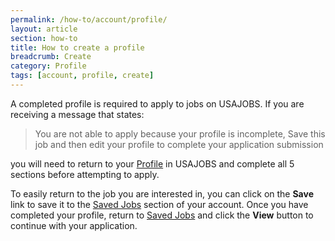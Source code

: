 ```yaml
---
permalink: /how-to/account/profile/
layout: article
section: how-to
title: How to create a profile
breadcrumb: Create
category: Profile
tags: [account, profile, create]
---
```


A completed profile is required to apply to jobs on USAJOBS. If you are receiving a message that states:

> You are not able to apply because your profile is incomplete, Save this job and then edit your profile to complete your application submission

you will need to return to your [Profile](https://www.usajobs.gov/Applicant/Profile/PersonalInformation/) in USAJOBS and complete all 5 sections before attempting to apply.

To easily return to the job you are interested in, you can click on the **Save** link to save it to the [Saved Jobs](https://www.usajobs.gov/Applicant/SavedJobs/ListSavedJobs/) section of your account. Once you have completed your profile, return to [Saved Jobs](https://www.usajobs.gov/Applicant/SavedJobs/ListSavedJobs/) and click the **View** button to continue with your application.